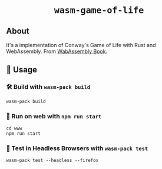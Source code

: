 <div align="center">

  <h1><code>wasm-game-of-life</code></h1>
</div>

## About

It's a implementation of Conway's Game of Life with Rust and WebAssembly.
From [WabAssembly Book](https://rustwasm.github.io/docs/book/game-of-life/introduction.html).

## 🚴 Usage

### 🛠️ Build with `wasm-pack build`

```
wasm-pack build
```

### 🎁 Run on web with `npm run start`

```
cd www
npm run start
```

### 🔬 Test in Headless Browsers with `wasm-pack test`

```
wasm-pack test --headless --firefox
```
